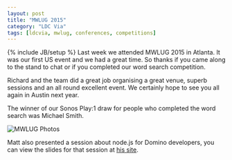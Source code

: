 ```yaml
---
layout: post
title: "MWLUG 2015"
category: "LDC Via"
tags: [ldcvia, mwlug, conferences, competitions]
---
```

{% include JB/setup %}
Last week we attended MWLUG 2015 in Atlanta. It was our first US event and we had a great time. So thanks if you came along to the stand to chat or if you completed our word search competition.

Richard and the team did a great job organising a great venue, superb sessions and an all round excellent event. We certainly hope to see you all again in Austin next year.

The winner of our Sonos Play:1 draw for people who completed the word search was Michael Smith.

![MWLUG Photos](http://ldcvia.s3.amazonaws.com/mwlug.png)

Matt also presented a session about node.js for Domino developers, you can view the slides for that session at [his site](http://mattwhite.me/presentations).
